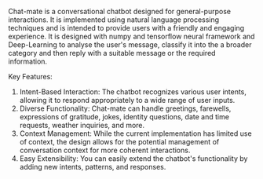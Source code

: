 Chat-mate is a conversational chatbot designed for general-purpose interactions. It is implemented using natural language processing techniques and is intended to provide users with a friendly and engaging experience. It is designed with numpy and tensorflow neural framework and Deep-Learning to analyse the user's message, classify it into the a broader category and then reply with a suitable message or the required information.

Key Features:
1. Intent-Based Interaction: The chatbot recognizes various user intents, allowing it to respond appropriately to a wide range of user inputs.
2. Diverse Functionality: Chat-mate can handle greetings, farewells, expressions of gratitude, jokes, identity questions, date and time requests, weather inquiries, and more.
3. Context Management: While the current implementation has limited use of context, the design allows for the potential management of conversation context for more coherent interactions.
4. Easy Extensibility: You can easily extend the chatbot's functionality by adding new intents, patterns, and responses.
